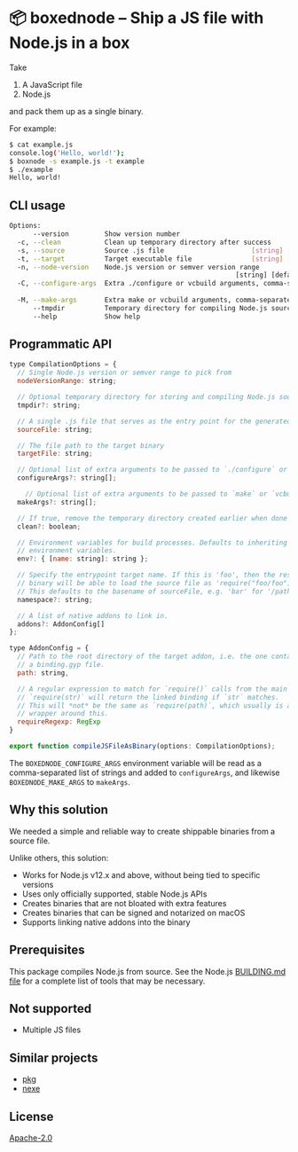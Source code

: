 # 📦 boxednode – Ship a JS file with Node.js in a box

Take

1. A JavaScript file
2. Node.js

and pack them up as a single binary.

For example:

```sh
$ cat example.js
console.log('Hello, world!');
$ boxnode -s example.js -t example
$ ./example
Hello, world!
```

## CLI usage

```sh
Options:
      --version         Show version number                            [boolean]
  -c, --clean           Clean up temporary directory after success     [boolean]
  -s, --source          Source .js file                      [string] [required]
  -t, --target          Target executable file               [string] [required]
  -n, --node-version    Node.js version or semver version range
                                                         [string] [default: "*"]
  -C, --configure-args  Extra ./configure or vcbuild arguments, comma-separated
                                                                        [string]
  -M, --make-args       Extra make or vcbuild arguments, comma-separated[string]
      --tmpdir          Temporary directory for compiling Node.js source[string]
      --help            Show help                                      [boolean]
```

## Programmatic API

```js
type CompilationOptions = {
  // Single Node.js version or semver range to pick from
  nodeVersionRange: string;

  // Optional temporary directory for storing and compiling Node.js source
  tmpdir?: string;

  // A single .js file that serves as the entry point for the generated binary
  sourceFile: string;

  // The file path to the target binary
  targetFile: string;

  // Optional list of extra arguments to be passed to `./configure` or `vcbuild`
  configureArgs?: string[];

    // Optional list of extra arguments to be passed to `make` or `vcbuild`
  makeArgs?: string[];

  // If true, remove the temporary directory created earlier when done
  clean?: boolean;

  // Environment variables for build processes. Defaults to inheriting
  // environment variables.
  env?: { [name: string]: string };

  // Specify the entrypoint target name. If this is 'foo', then the resulting
  // binary will be able to load the source file as 'require("foo/foo")'.
  // This defaults to the basename of sourceFile, e.g. 'bar' for '/path/bar.js'.
  namespace?: string;

  // A list of native addons to link in.
  addons?: AddonConfig[]
};

type AddonConfig = {
  // Path to the root directory of the target addon, i.e. the one containing
  // a binding.gyp file.
  path: string,

  // A regular expression to match for `require()` calls from the main file.
  // `require(str)` will return the linked binding if `str` matches.
  // This will *not* be the same as `require(path)`, which usually is a JS
  // wrapper around this.
  requireRegexp: RegExp
}

export function compileJSFileAsBinary(options: CompilationOptions);
```

The `BOXEDNODE_CONFIGURE_ARGS` environment variable will be read as a
comma-separated list of strings and added to `configureArgs`, and likewise
`BOXEDNODE_MAKE_ARGS` to `makeArgs`.

## Why this solution

We needed a simple and reliable way to create shippable binaries from a source
file.

Unlike others, this solution:

- Works for Node.js v12.x and above, without being tied to specific versions
- Uses only officially supported, stable Node.js APIs
- Creates binaries that are not bloated with extra features
- Creates binaries that can be signed and notarized on macOS
- Supports linking native addons into the binary

## Prerequisites

This package compiles Node.js from source. See the Node.js
[BUILDING.md file](https://github.com/nodejs/node/blob/master/BUILDING.md) for
a complete list of tools that may be necessary.

## Not supported

- Multiple JS files

## Similar projects

- [pkg](https://www.npmjs.com/package/pkg)
- [nexe](https://www.npmjs.com/package/nexe)

## License

[Apache-2.0](./LICENSE)

